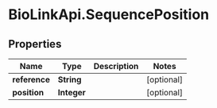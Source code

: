 # BioLinkApi.SequencePosition

## Properties
Name | Type | Description | Notes
------------ | ------------- | ------------- | -------------
**reference** | **String** |  | [optional] 
**position** | **Integer** |  | [optional] 


